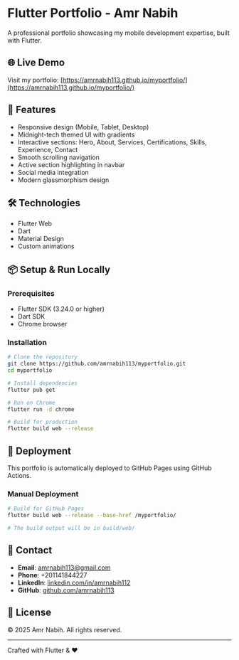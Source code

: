 # Flutter Portfolio - Amr Nabih

A professional portfolio showcasing my mobile development expertise, built with Flutter.

## 🌐 Live Demo

Visit my portfolio: [https://amrnabih113.github.io/myportfolio/](https://amrnabih113.github.io/myportfolio/)

## 🚀 Features

- Responsive design (Mobile, Tablet, Desktop)
- Midnight-tech themed UI with gradients
- Interactive sections: Hero, About, Services, Certifications, Skills, Experience, Contact
- Smooth scrolling navigation
- Active section highlighting in navbar
- Social media integration
- Modern glassmorphism design

## 🛠️ Technologies

- Flutter Web
- Dart
- Material Design
- Custom animations

## 📦 Setup & Run Locally

### Prerequisites

- Flutter SDK (3.24.0 or higher)
- Dart SDK
- Chrome browser

### Installation

```bash
# Clone the repository
git clone https://github.com/amrnabih113/myportfolio.git
cd myportfolio

# Install dependencies
flutter pub get

# Run on Chrome
flutter run -d chrome

# Build for production
flutter build web --release
```

## 📄 Deployment

This portfolio is automatically deployed to GitHub Pages using GitHub Actions.

### Manual Deployment

```bash
# Build for GitHub Pages
flutter build web --release --base-href /myportfolio/

# The build output will be in build/web/
```

## 📧 Contact

- **Email**: amrnabih113@gmail.com
- **Phone**: +201141844227
- **LinkedIn**: [linkedin.com/in/amrnabih112](https://linkedin.com/in/amrnabih112)
- **GitHub**: [github.com/amrnabih113](https://github.com/amrnabih113)

## 📝 License

© 2025 Amr Nabih. All rights reserved.

---

Crafted with Flutter & ❤️
